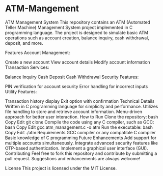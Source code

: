 # ATM-Mangement

ATM Management System
This repository contains an ATM (Automated Teller Machine) Management System project implemented in C programming language. The project is designed to simulate basic ATM operations such as account creation, balance inquiry, cash withdrawal, deposit, and more.

Features
Account Management:

Create a new account
View account details
Modify account information
Transaction Services:

Balance Inquiry
Cash Deposit
Cash Withdrawal
Security Features:

PIN verification for account security
Error handling for incorrect inputs
Utility Features:

Transaction history display
Exit option with confirmation
Technical Details
Written in C programming language for simplicity and performance.
Utilizes file handling to store and retrieve account information.
Menu-driven approach for better user interaction.
How to Run
Clone the repository:
bash
Copy
Edit
git clone <repository-link>
Compile the code using any C compiler, such as GCC:
bash
Copy
Edit
gcc atm_management.c -o atm
Run the executable:
bash
Copy
Edit
./atm
Requirements
GCC compiler or any compatible C compiler
Basic knowledge of C programming
Future Enhancements
Add support for multiple accounts simultaneously.
Integrate advanced security features like OTP-based authentication.
Implement a graphical user interface (GUI).
Contributing
Feel free to fork this repository and contribute by submitting a pull request. Suggestions and enhancements are always welcome!

License
This project is licensed under the MIT License.
